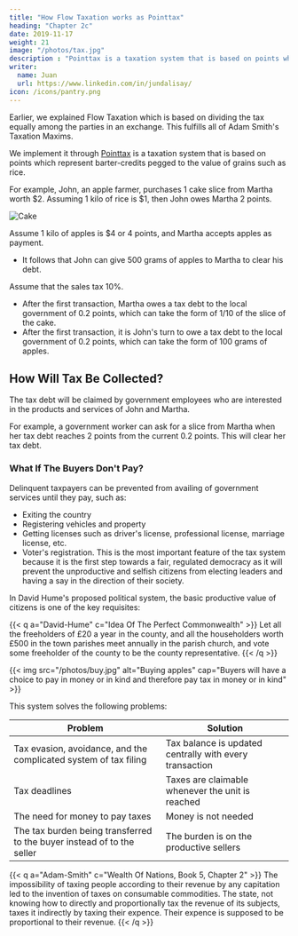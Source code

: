 ```yaml
---
title: "How Flow Taxation works as Pointtax"
heading: "Chapter 2c" 
date: 2019-11-17
weight: 21
image: "/photos/tax.jpg"
description : "Pointtax is a taxation system that is based on points which represent barter-credits pegged to the value of grains such as rice"
writer:
  name: Juan
  url: https://www.linkedin.com/in/jundalisay/
icon: /icons/pantry.png
---
```




Earlier, we explained Flow Taxation which is based on dividing the tax equally among the parties in an exchange. This fulfills all of Adam Smith's Taxation Maxims. 

We implement it through [Pointtax](https://pantrypoints.com/services/tax) is a taxation system that is based on points which represent barter-credits pegged to the value of grains such as rice.


For example, John, an apple farmer,  purchases 1 cake slice from Martha worth $2. Assuming 1 kilo of rice is $1, then John owes Martha 2 points. 

![Cake](/photos/objects/cake.jpg)

Assume 1 kilo of apples is $4 or 4 points, and Martha accepts apples as payment. 
- It follows that John can give 500 grams of apples to Martha to clear his debt. 

Assume that the sales tax 10%. 
- After the first transaction, Martha owes a tax debt to the local government of 0.2 points, which can take the form of 1/10 of the slice of the cake.
- After the first transaction, it is John's turn to owe a tax debt to the local government of 0.2 points, which can take the form of 100 grams of apples.


## How Will Tax Be Collected?

The tax debt will be claimed by government employees who are interested in the products and services of John and Martha.

For example, a government worker can ask for a slice from Martha when her tax debt reaches 2 points from the current 0.2 points. This will clear her tax debt. 


### What If The Buyers Don't Pay?

Delinquent taxpayers can be prevented from availing of government services until they pay, such as:

- Exiting the country
- Registering vehicles and property
- Getting licenses such as driver's license, professional license, marriage license, etc.
- Voter's registration. This is the most important feature of the tax system because it is the first step towards a fair, regulated democracy as it will prevent the unproductive and selfish citizens from electing leaders and having a say in the direction of their society. 

In David Hume's proposed political system, the basic productive value of citizens is one of the key requisites:

{{< q a="David-Hume" c="Idea Of The Perfect Commonwealth" >}}
Let all the freeholders of £20 a year in the county, and all the householders worth £500 in the town parishes meet annually in the parish church, and vote some freeholder of the county to be the county representative.
{{< /q >}}


<!-- {{< img src="https://socioecons.files.wordpress.com/2015/04/same-product-different-prices.png" alt="Different prices for the same product" cap="Buyers will have a choice to pay the normal price of the commercial system on the left and get a commercial receipt, or the lower price of the Fair Tax system at around 5-6% off on the right, to be paid later as long as they can provide their tax number, identity, and consent." >}} -->

{{< img src="/photos/buy.jpg" alt="Buying apples" cap="Buyers will have a choice to pay in money or in kind and therefore pay tax in money or in kind" >}}


This system solves the following problems:

Problem | Solution
--- | ---
Tax evasion, avoidance, and the complicated system of tax filing | Tax balance is updated centrally with every transaction
Tax deadlines | Taxes are claimable whenever the unit is reached
The need for money to pay taxes | Money is not needed
The tax burden being transferred to the buyer instead of to the seller | The burden is on the productive sellers


{{< q a="Adam-Smith" c="Wealth Of Nations, Book 5, Chapter 2" >}}
The impossibility of taxing people according to their revenue by any capitation led to the invention of taxes on consumable commodities. The state, not knowing how to directly and proportionally tax the revenue of its subjects, taxes it indirectly by taxing their expence. Their expence is supposed to be proportional to their revenue.
{{< /q >}}

